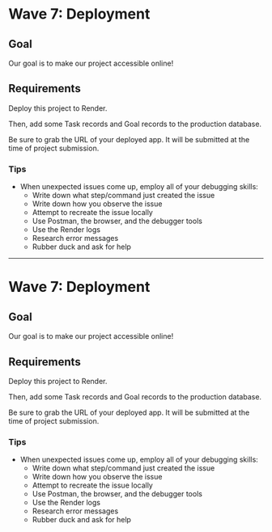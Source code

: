 # Wave 7: Deployment

## Goal

Our goal is to make our project accessible online!

## Requirements

Deploy this project to Render.

Then, add some Task records and Goal records to the production database.

Be sure to grab the URL of your deployed app. It will be submitted at the time of project submission.

### Tips

- When unexpected issues come up, employ all of your debugging skills:
    - Write down what step/command just created the issue
    - Write down how you observe the issue
    - Attempt to recreate the issue locally
    - Use Postman, the browser, and the debugger tools
    - Use the Render logs
    - Research error messages
    - Rubber duck and ask for help

_________


# Wave 7: Deployment

## Goal

Our goal is to make our project accessible online!

## Requirements

Deploy this project to Render.

Then, add some Task records and Goal records to the production database.

Be sure to grab the URL of your deployed app. It will be submitted at the time of project submission.

### Tips

- When unexpected issues come up, employ all of your debugging skills:
    - Write down what step/command just created the issue
    - Write down how you observe the issue
    - Attempt to recreate the issue locally
    - Use Postman, the browser, and the debugger tools
    - Use the Render logs
    - Research error messages
    - Rubber duck and ask for help
